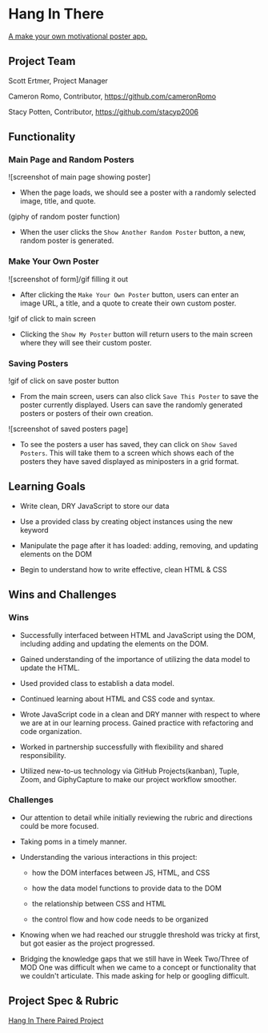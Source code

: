 # Hang In There

[A make your own motivational poster app.](https://cameronromo.github.io/hang-in-there-boilerplate/ "GitHubPages")

## Project Team

Scott Ertmer, Project Manager

Cameron Romo, Contributor, https://github.com/cameronRomo

Stacy Potten, Contributor, https://github.com/stacyp2006

## Functionality

### Main Page and Random Posters

![screenshot of main page showing poster]

- When the page loads, we should see a poster with a randomly selected image, title, and quote.

(giphy of random poster function)

- When the user clicks the `Show Another Random Poster` button, a new, random poster is generated. 

### Make Your Own Poster

![screenshot of form]/gif filling it out

- After clicking the `Make Your Own Poster` button, users can enter an image URL, a title, and a quote to create their own custom poster.

!gif of click to main screen

- Clicking the `Show My Poster` button will return users to the main screen where they will see their custom poster.

### Saving Posters

!gif of click on save poster button

- From the main screen, users can also click `Save This Poster` to save the poster currently displayed. Users can save the randomly generated posters or posters of their own creation.

![screenshot of saved posters page]

- To see the posters a user has saved, they can click on `Show Saved Posters`. This will take them to a screen which shows each of the posters they have saved displayed as miniposters in a grid format.

## Learning Goals

- Write clean, DRY JavaScript to store our data

- Use a provided class by creating object instances using the new keyword

- Manipulate the page after it has loaded: adding, removing, and updating elements on the DOM

- Begin to understand how to write effective, clean HTML & CSS

## Wins and Challenges

### Wins

- Successfully interfaced between HTML and JavaScript using the DOM, including adding and updating the elements on the DOM.

- Gained understanding of the importance of utilizing the data model to update the HTML.

- Used provided class to establish a data model.

- Continued learning about HTML and CSS code and syntax.

- Wrote JavaScript code in a clean and DRY manner with respect to where we are at in our learning process. Gained practice with refactoring and code organization.

- Worked in partnership successfully with flexibility and shared responsibility.

- Utilized new-to-us technology via GitHub Projects(kanban), Tuple, Zoom, and GiphyCapture to make our project workflow smoother.

### Challenges

- Our attention to detail while initially reviewing the rubric and directions could be more focused.

- Taking poms in a timely manner.

- Understanding the various interactions in this project:

    - how the DOM interfaces between JS, HTML, and CSS

    - how the data model functions to provide data to the DOM

    - the relationship between CSS and HTML

    - the control flow and how code needs to be organized

- Knowing when we had reached our struggle threshold was tricky at first, but got easier as the project progressed.

- Bridging the knowledge gaps that we still have in Week Two/Three of MOD One was difficult when we came to a concept or functionality that we couldn't articulate. This made asking for help or googling difficult.

## Project Spec & Rubric

[Hang In There Paired Project](https://frontend.turing.io/projects/module-1/hang-in-there.html)
